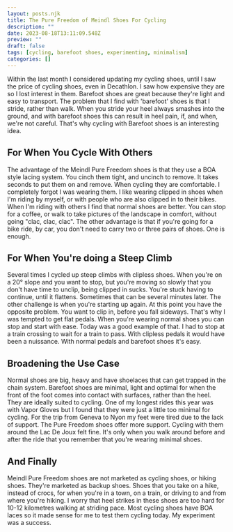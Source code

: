 ```yaml
---
layout: posts.njk
title: The Pure Freedom of Meindl Shoes For Cycling
description: ""
date: 2023-08-18T13:11:09.548Z
preview: ""
draft: false
tags: [cycling, barefoot shoes, experimenting, minimalism]
categories: []
---
```


Within the last month I considered updating my cycling shoes, until I saw the price of cycling shoes, even in Decathlon. I saw how expensive they are so I lost interest in them. Barefoot shoes are great because they're light and easy to transport. The problem that I find with 'barefoot' shoes is that I stride, rather than walk. When you stride your heel always smashes into the ground, and with barefoot shoes this can result in heel pain, if, and when, we're not careful. That's why cycling with Barefoot shoes is an interesting idea. 

## For When You Cycle With Others

The advantage of the Meindl Pure Freedom shoes is that they use a BOA style lacing system. You cinch them tight, and uncinch to remove. It takes seconds to put them on and remove. When cycling they are comfortable. I completely forgot I was wearing them. I like wearing clipped in shoes when I'm riding by myself, or with people who are also clipped in to their bikes. When I'm riding with others I find that normal shoes are better. You can stop for a coffee, or walk to take pictures of the landscape in comfort, without going "clac, clac, clac". The other advantage is that if you're going for a bike ride, by car, you don't need to carry two or three pairs of shoes. One is enough. 

## For When You're doing a Steep Climb

Several times I cycled up steep climbs with clipless shoes. When you're on a 20° slope and you want to stop, but you're moving so slowly that you don't have time to unclip, being clipped in sucks. You're stuck having to continue, until it flattens. Sometimes that can be several minutes later. The other challenge is when you're starting up again. At this point you have the opposite problem. You want to clip in, before you fall sideways. That's why I was tempted to get flat pedals. When you're wearing normal shoes you can stop and start with ease. Today was a good example of that. I had to stop at a train crossing to wait for a train to pass. With clipless pedals it would have been a nuissance. With normal pedals and barefoot shoes it's easy. 

## Broadening the Use Case

Normal shoes are big, heavy and have shoelaces that can get trapped in the chain system. Barefoot shoes are minimal, light and optimal for when the front of the foot comes into contact with surfaces, rather than the heel. They are ideally suited to cycling. One of my longest rides this year was with Vapor Gloves but I found that they were just a little too minimal for cycling. For the trip from Geneva to Nyon my feet were tired due to the lack of support. The Pure Freedom shoes offer more support. Cycling with them around the Lac De Joux felt fine. It's only when you walk around before and after the ride that you remember that you're wearing minimal shoes. 

## And Finally

Meindl Pure Freedom shoes are not marketed as cycling shoes, or hiking shoes. They're marketed as backup shoes. Shoes that you take on a hike, instead of crocs, for when you're in a town, on a train, or driving to and from where you're hiking. I worry that heel strikes in these shoes are too hard for 10-12 kilometres walking at striding pace. Most cycling shoes have BOA laces so it made sense for me to test them cycling today. My experiment was a success. 

